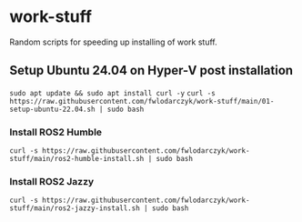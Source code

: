 # work-stuff
Random scripts for speeding up installing of work stuff.

## Setup Ubuntu 24.04 on Hyper-V post installation
`sudo apt update && sudo apt install curl -y`
`curl -s https://raw.githubusercontent.com/fwlodarczyk/work-stuff/main/01-setup-ubuntu-22.04.sh | sudo bash`

### Install ROS2 Humble
`curl -s https://raw.githubusercontent.com/fwlodarczyk/work-stuff/main/ros2-humble-install.sh | sudo bash`

### Install ROS2 Jazzy
`curl -s https://raw.githubusercontent.com/fwlodarczyk/work-stuff/main/ros2-jazzy-install.sh | sudo bash`
